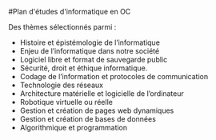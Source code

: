 #Plan d'études d'informatique en OC

Des thèmes sélectionnés parmi : 

- Histoire et épistémologie de l’informatique
- Enjeu de l’informatique dans notre société
- Logiciel libre et format de sauvegarde public
- Sécurité, droit et éthique informatique. 
- Codage de l’information et protocoles de communication
- Technologie des réseaux
- Architecture matérielle et logicielle de l’ordinateur
- Robotique virtuelle ou réelle
- Gestion et création de pages web dynamiques
- Gestion et création de bases de données
- Algorithmique et programmation

